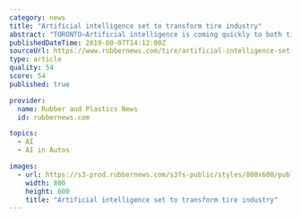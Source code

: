 ```yaml
---
category: news
title: "Artificial intelligence set to transform tire industry"
abstract: "TORONTO—Artificial intelligence is coming quickly to both tire manufacturing ... economy—overriding reasons to promote the safety benefits of AVs. AV manufacturer Waymo introduced a fully autonomous car last December in Arizona, Reyes said, adding ..."
publishedDateTime: 2019-08-07T14:12:00Z
sourceUrl: https://www.rubbernews.com/tire/artificial-intelligence-set-transform-tire-industry
type: article
quality: 54
score: 54
published: true

provider:
  name: Rubber and Plastics News
  id: rubbernews.com

topics:
  - AI
  - AI in Autos

images:
  - url: https://s3-prod.rubbernews.com/s3fs-public/styles/800x600/public/tire%20technology%20artificial%20intelligence-main_i.jpg
    width: 800
    height: 600
    title: "Artificial intelligence set to transform tire industry"
---
```

